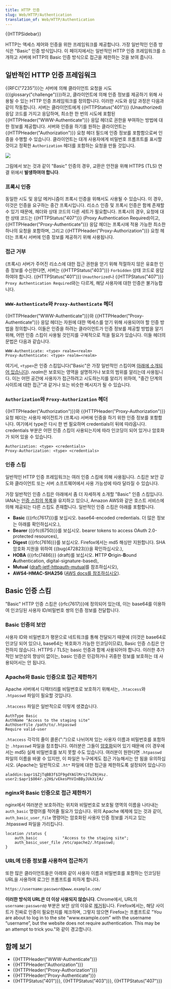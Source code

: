 ```yaml
---
title: HTTP 인증
slug: Web/HTTP/Authentication
translation_of: Web/HTTP/Authentication
---
```


{{HTTPSidebar}}

HTTP는 액세스 제어와 인증을 위한 프레임워크를 제공합니다. 가장 일반적인 인증 방식은 "Basic" 인증 방식입니다. 이 페이지에서는 일반적인 HTTP 인증 프레임워크를 소개하고 서버에 HTTP의 Basic 인증 방식으로 접근을 제한하는 것을 보여 줍니다.

## 일반적인 HTTP 인증 프레임워크

{{RFC("7235")}}는 서버에 의해 클라이언트 요청을 시도({{glossary("challenge")}})하고, 클라이언트에 의해 인증 정보를 제공하기 위해 사용될 수 있는 HTTP 인증 프레임워크를 정의합니다. 이러한 시도와 응답 과정은 다음과 같이 작동합니다. 서버는 클라이언트에게 {{HTTPStatus("401")}} (Unauthorized) 응답 코드를 가지고 응답하며, 최소한 한 번의 시도에 포함된 {{HTTPHeader("WWW-Authenticate")}} 응답 헤더로 권한을 부여하는 방법에 대한 정보를 제공합니다. 서버와 인증을 하기를 원하는 클라이언트는 {{HTTPHeader("Authorization")}} 요청 헤더 필드에 인증 정보를 포함함으로써 인증을 수행할 수 있습니다. 클라이언트는 대개 사용자에게 비밀번호 프롬프트를 표시할 것이고 정확한 `Authorization` 헤더를 포함하는 요청을 만들 것입니다.

![](https://mdn.mozillademos.org/files/14689/HTTPAuth.png)

그림에서 보는 것과 같이 "Basic" 인증의 경우, 교환은 안전을 위해 HTTPS (TLS) 연결 위에서 **발생하여야 합니다**.

### 프록시 인증

동일한 시도 및 응답 메커니즘이 프록시 인증을 위해서도 사용될 수 있습니다. 이 경우, 이것은 인증을 요구하는 중간 프록시입니다. 리소스 인증 및 프록시 인증은 함께 존재할 수 있기 때문에, 헤더와 상태 코드의 다른 세트가 필요합니다. 프록시의 경우, 요청에 대한 상태 코드는 {{HTTPStatus("407")}} (Proxy Authentication Required)이고, {{HTTPHeader("Proxy-Authenticate")}} 응답 헤더는 프록시에 적용 가능한 최소한 하나의 요청을 포함하며, 그리고 {{HTTPHeader("Proxy-Authorization")}} 요청 헤더는 프록시 서버에 인증 정보를 제공하기 위해 사용됩니다.

### 접근 거부

(프록시) 서버가 주어진 리소스에 대한 접근 권한을 얻기 위해 적절하지 않은 유효한 인증 정보를 수신한다면, 서버는 {{HTTPStatus("403")}} `Forbidden` 상태 코드로 응답하여야 합니다. {{HTTPStatus("401")}} `Unauthorized`나 {{HTTPStatus("407")}} `Proxy Authentication Required`와는 다르게, 해당 사용자에 대한 인증은 불가능합니다.

### `WWW-Authenticate`와 `Proxy-Authenticate` 헤더

{{HTTPHeader("WWW-Authenticate")}}와 {{HTTPHeader("Proxy-Authenticate")}} 응답 헤더는 자원에 대한 액세스를 얻기 위해 사용되어야 할 인증 방법을 정의합니다. 이들은 인증을 하려는 클라이언트가 인증 정보를 제공할 방법을 알기 위해, 어떤 인증 스킴이 사용될 것인지를 구체적으로 적을 필요가 있습니다. 이들 헤더의 문법은 다음과 같습니다.

```
WWW-Authenticate: <type> realm=<realm>
Proxy-Authenticate: <type> realm=<realm>
```

여기서, `<type>`은 인증 스킴입니다("Basic"은 가장 일반적인 스킴이며 [아래에 소개되어 있습니다](/ko/docs/Web/HTTP/Authentication#Basic_%EC%9D%B8%EC%A6%9D_%EC%8A%A4%ED%82%B4)). *realm*은 보호되는 영역을 설명하거나 보호의 범위를 알리는데 사용됩니다. 이는 어떤 공간에 사용자가 접근하려고 시도하는지를 알리기 위하여, "중간 단계의 사이트에 대한 접근"과 같거나 또는 비슷한 메시지가 될 수 있습니다.

### `Authorization`와 `Proxy-Authorization` 헤더

{{HTTPHeader("Authorization")}}와 {{HTTPHeader("Proxy-Authorization")}} 요청 헤더는 사용자 에이전트가 (프록시) 서버에 인증을 하기 위한 인증 정보를 포함합니다. 여기에서 type은 다시 한 번 필요하며 credentials이 뒤에 따라옵니다. credentials 부분은 어떤 인증 스킴이 사용되는지에 따라 인코딩이 되어 있거나 암호화가 되어 있을 수 있습니다.

```
Authorization: <type> <credentials>
Proxy-Authorization: <type> <credentials>
```

### 인증 스킴

일반적인 HTTP 인증 프레임워크는 여러 인증 스킴에 의해 사용됩니다. 스킴은 보안 강도와 클라이언트 또는 서버 소프트웨어에서 사용 가능성에 따라 달라질 수 있습니다.

가장 일반적인 인증 스킴은 아래에서 좀 더 자세하게 소개할 "Basic" 인증 스킴입니다. IANA는 [인증 스킴의 목록](http://www.iana.org/assignments/http-authschemes/http-authschemes.xhtml)을 유지하고 있으나, Amazon AWS와 같은 호스트 서비스에 의해 제공되는 다른 스킴도 존재합니다. 일반적인 인증 스킴은 아래를 포함합니다.

- **Basic** ({{rfc(7617)}}를 보십시오. base64-encoded credentials. 더 많은 정보는 아래를 확인하십시오.),
- **Bearer** ({{rfc(6750)}}를 보십시오. bearer tokens to access OAuth 2.0-protected resources),
- **Digest** ({{rfc(7616)}}를 보십시오. Firefox에서는 md5 해싱만 지원합니다. SHA 암호화 지원을 위하여 {{bug(472823)}}을 확인하십시오.),
- **HOBA** ({{rfc(7486)}} (draft)를 보십시오. **H**TTP **O**rigin-**B**ound **A**uthentication, digital-signature-based),
- **Mutual** ([draft-ietf-httpauth-mutual](https://tools.ietf.org/html/draft-ietf-httpauth-mutual-11)를 참조하십시오),
- **AWS4-HMAC-SHA256** ([AWS docs를 참조하십시오](http://docs.aws.amazon.com/AmazonS3/latest/API/sigv4-auth-using-authorization-header.html)).

## Basic 인증 스킴

"Basic" HTTP 인증 스킴은 {{rfc(7617)}}에 정의되어 있는데, 이는 base64를 이용하여 인코딩된 사용자 ID/비밀번호 쌍의 인증 정보를 전달합니다.

### Basic 인증의 보안

사용자 ID와 비밀번호가 평문으로 네트워크를 통해 전달되기 때문에 (이것은 base64로 인코딩 되어 있으나, base64는 복호화가 가능한 인코딩이므로), Basic 인증 스킴은 안전하지 않습니다. HTTPS / TLS는 basic 인증과 함께 사용되어야 합니다. 이러한 추가적인 보안상의 향상이 없이는, basic 인증은 민감하거나 귀중한 정보를 보호하는 데 사용되어서는 안 됩니다.

### Apache와 Basic 인증으로 접근 제한하기

Apache 서버에서 디렉터리를 비밀번호로 보호하기 위해서는, `.htaccess`와 `.htpasswd` 파일이 필요할 것입니다.

`.htaccess` 파일은 일반적으로 이렇게 생겼습니다.

```
AuthType Basic
AuthName "Access to the staging site"
AuthUserFile /path/to/.htpasswd
Require valid-user
```

`.htaccess` 각각의 줄이 콜론(":")으로 나뉘어져 있는 사용자 이름과 비밀번호를 포함하는 `.htpasswd` 파일을 참조합니다. 여러분은 그들이 [암호화](https://httpd.apache.org/docs/2.4/misc/password_encryptions.html)되어 있기 때문에 (이 경우에서는 md5) 실제 비밀번호를 보지 못할 수도 있습니다. 여러분이 원한다면 `.htpasswd` 파일의 이름을 바꿀 수 있지만, 이 파일은 누구에게도 접근 가능해서는 안 됨을 유의하십시오. (Apache는 일반적으로 `.ht*` 파일에 대한 접근을 제한하도록 설정되어 있습니다)

```
aladdin:$apr1$ZjTqBB3f$IF9gdYAGlMrs2fuINjHsz.
user2:$apr1$O04r.y2H$/vEkesPhVInBByJUkXitA/
```

### nginx와 Basic 인증으로 접근 제한하기

nginx에서 여러분은 보호하려는 위치와 비밀번호로 보호될 영역의 이름을 나타내는 `auth_basic` 명령어를 적어줄 필요가 있습니다. 위의 Apache 예제에 있는 것과 같이, `auth_basic_user_file` 명령어는 암호화된 사용자 인증 정보를 가지고 있는 .htpasswd 파일을 가리킵니다.

```
location /status {
    auth_basic           "Access to the staging site";
    auth_basic_user_file /etc/apache2/.htpasswd;
}
```

### URL에 인증 정보를 사용하여 접근하기

또한 많은 클라이언트들은 아래와 같이 사용자 이름과 비밀번호를 포함하는 인코딩된 URL을 사용하여 로그인 프롬프트를 피하게 합니다.

```plain example-bad
https://username:password@www.example.com/
```

**이러한 방식의 URL은 더 이상 사용되지 않습니다**. Chrome에서, URL의 `username:password@` 부분은 보안 상의 이유로 [제거](https://bugs.chromium.org/p/chromium/issues/detail?id=82250#c7)됩니다. Firefox에서는, 해당 사이트가 진짜로 인증이 필요한지를 체크하며, 그렇지 않으면 Firefox는 프롬프트로 "You are about to log in to the site “www\.example.com” with the username “username”, but the website does not require authentication. This may be an attempt to trick you."와 같이 경고합니다.

## 함께 보기

- {{HTTPHeader("WWW-Authenticate")}}
- {{HTTPHeader("Authorization")}}
- {{HTTPHeader("Proxy-Authorization")}}
- {{HTTPHeader("Proxy-Authenticate")}}
- {{HTTPStatus("401")}}, {{HTTPStatus("403")}}, {{HTTPStatus("407")}}
